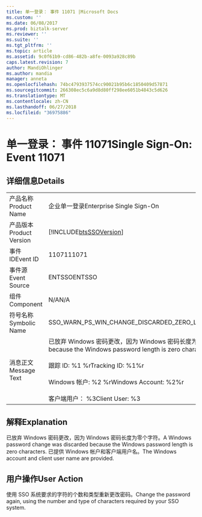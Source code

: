 ```yaml
---
title: 单一登录： 事件 11071 |Microsoft Docs
ms.custom: ''
ms.date: 06/08/2017
ms.prod: biztalk-server
ms.reviewer: ''
ms.suite: ''
ms.tgt_pltfrm: ''
ms.topic: article
ms.assetid: 9c0f61b9-cd86-482b-a8fe-0093a928c89b
caps.latest.revision: 7
author: MandiOhlinger
ms.author: mandia
manager: anneta
ms.openlocfilehash: 74bc4793937574cc90021b95b6c1850409d57871
ms.sourcegitcommit: 266308ec5c6a9d8d80ff298ee6051b4843c5d626
ms.translationtype: MT
ms.contentlocale: zh-CN
ms.lasthandoff: 06/27/2018
ms.locfileid: "36975886"
---
```

# <a name="single-sign-on-event-11071"></a><span data-ttu-id="2134e-102">单一登录： 事件 11071</span><span class="sxs-lookup"><span data-stu-id="2134e-102">Single Sign-On: Event 11071</span></span>
## <a name="details"></a><span data-ttu-id="2134e-103">详细信息</span><span class="sxs-lookup"><span data-stu-id="2134e-103">Details</span></span>  
  
|                 |                                                                                                                                                                                               |
|-----------------|-----------------------------------------------------------------------------------------------------------------------------------------------------------------------------------------------|
|  <span data-ttu-id="2134e-104">产品名称</span><span class="sxs-lookup"><span data-stu-id="2134e-104">Product Name</span></span>   |                                                                                   <span data-ttu-id="2134e-105">企业单一登录</span><span class="sxs-lookup"><span data-stu-id="2134e-105">Enterprise Single Sign-On</span></span>                                                                                   |
| <span data-ttu-id="2134e-106">产品版本</span><span class="sxs-lookup"><span data-stu-id="2134e-106">Product Version</span></span> |                                                                  [!INCLUDE[btsSSOVersion](../includes/btsssoversion-md.md)]                                                                   |
|    <span data-ttu-id="2134e-107">事件 ID</span><span class="sxs-lookup"><span data-stu-id="2134e-107">Event ID</span></span>     |                                                                                             <span data-ttu-id="2134e-108">11071</span><span class="sxs-lookup"><span data-stu-id="2134e-108">11071</span></span>                                                                                             |
|  <span data-ttu-id="2134e-109">事件源</span><span class="sxs-lookup"><span data-stu-id="2134e-109">Event Source</span></span>   |                                                                                            <span data-ttu-id="2134e-110">ENTSSO</span><span class="sxs-lookup"><span data-stu-id="2134e-110">ENTSSO</span></span>                                                                                             |
|    <span data-ttu-id="2134e-111">组件</span><span class="sxs-lookup"><span data-stu-id="2134e-111">Component</span></span>    |                                                                                              <span data-ttu-id="2134e-112">N/A</span><span class="sxs-lookup"><span data-stu-id="2134e-112">N/A</span></span>                                                                                              |
|  <span data-ttu-id="2134e-113">符号名称</span><span class="sxs-lookup"><span data-stu-id="2134e-113">Symbolic Name</span></span>  |                                                                         <span data-ttu-id="2134e-114">SSO_WARN_PS_WIN_CHANGE_DISCARDED_ZERO_LENGTH</span><span class="sxs-lookup"><span data-stu-id="2134e-114">SSO_WARN_PS_WIN_CHANGE_DISCARDED_ZERO_LENGTH</span></span>                                                                          |
|  <span data-ttu-id="2134e-115">消息正文</span><span class="sxs-lookup"><span data-stu-id="2134e-115">Message Text</span></span>   | <span data-ttu-id="2134e-116">已放弃 Windows 密码更改，因为 Windows 密码长度为零个字符。%r</span><span class="sxs-lookup"><span data-stu-id="2134e-116">A Windows password change was discarded because the Windows password length is zero characters.%r</span></span><br /><br /> <span data-ttu-id="2134e-117">跟踪 ID: %1 %r</span><span class="sxs-lookup"><span data-stu-id="2134e-117">Tracking ID: %1%r</span></span><br /><br /> <span data-ttu-id="2134e-118">Windows 帐户: %2 %r</span><span class="sxs-lookup"><span data-stu-id="2134e-118">Windows Account: %2%r</span></span><br /><br /> <span data-ttu-id="2134e-119">客户端用户： %3</span><span class="sxs-lookup"><span data-stu-id="2134e-119">Client User: %3</span></span> |
  
## <a name="explanation"></a><span data-ttu-id="2134e-120">解释</span><span class="sxs-lookup"><span data-stu-id="2134e-120">Explanation</span></span>  
 <span data-ttu-id="2134e-121">已放弃 Windows 密码更改，因为 Windows 密码长度为零个字符。</span><span class="sxs-lookup"><span data-stu-id="2134e-121">A Windows password change was discarded because the Windows password length is zero characters.</span></span> <span data-ttu-id="2134e-122">已提供 Windows 帐户和客户端用户名。</span><span class="sxs-lookup"><span data-stu-id="2134e-122">The Windows account and client user name are provided.</span></span>  
  
## <a name="user-action"></a><span data-ttu-id="2134e-123">用户操作</span><span class="sxs-lookup"><span data-stu-id="2134e-123">User Action</span></span>  
 <span data-ttu-id="2134e-124">使用 SSO 系统要求的字符的个数和类型重新更改密码。</span><span class="sxs-lookup"><span data-stu-id="2134e-124">Change the password again, using the number and type of characters required by your SSO system.</span></span>